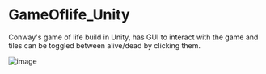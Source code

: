 # GameOflife_Unity
Conway's game of life build in Unity, has GUI to interact with the game and tiles can be toggled between alive/dead by clicking them.

![image](https://github.com/CHAOSdonut/GameOflife_Unity/assets/48866583/4db13576-aa4f-474f-8112-ee5018566a8b)
